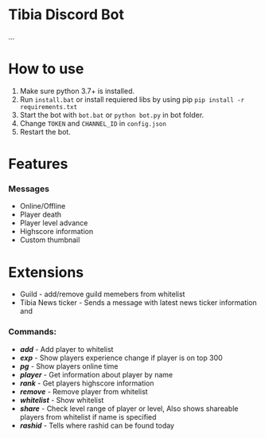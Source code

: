 # Tibia Discord Bot
...

# How to use
1. Make sure python 3.7+ is installed.
2. Run ```install.bat``` or install requiered libs by using pip ```pip install -r requirements.txt```
3. Start the bot with ```bot.bat``` or ```python bot.py``` in bot folder.
4. Change ```TOKEN``` and ```CHANNEL_ID``` in ```config.json```
5. Restart the bot.

# Features
### Messages
* Online/Offline
* Player death
* Player level advance
* Highscore information
* Custom thumbnail

# Extensions
* Guild - add/remove guild memebers from whitelist
* Tibia News ticker - Sends a message with latest news ticker information and 

### Commands:
* ***add*** - Add player to whitelist
* ***exp*** - Show players experience change if player is on top 300
* ***pg*** - Show players online time
* ***player*** - Get information about player by name
* ***rank*** - Get players highscore information
* ***remove*** - Remove player from whitelist
* ***whitelist*** - Show whitelist
* ***share*** - Check level range of player or level, Also shows shareable players from whitelist if name is specified
* ***rashid*** - Tells where rashid can be found today

